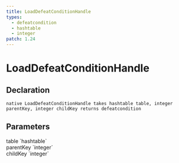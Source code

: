 ```yaml
---
title: LoadDefeatConditionHandle
types:
  - defeatcondition
  - hashtable
  - integer
patch: 1.24
---
```


# LoadDefeatConditionHandle

## Declaration

```
native LoadDefeatConditionHandle takes hashtable table, integer parentKey, integer childKey returns defeatcondition
```

## Parameters
<dl>
  <dt>table `hashtable`</dt>
  <dd></dd>

  <dt>parentKey `integer`</dt>
  <dd></dd>

  <dt>childKey `integer`</dt>
  <dd></dd>
</dl>